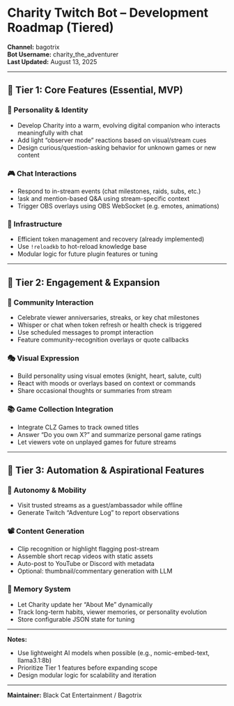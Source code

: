 # Charity Twitch Bot – Development Roadmap (Tiered)

**Channel:** bagotrix  
**Bot Username:** charity_the_adventurer  
**Last Updated:** August 13, 2025

---

## 🥇 Tier 1: Core Features (Essential, MVP)

### 🧠 Personality & Identity
- Develop Charity into a warm, evolving digital companion who interacts meaningfully with chat
- Add light “observer mode” reactions based on visual/stream cues
- Design curious/question-asking behavior for unknown games or new content

### 🎮 Chat Interactions
- Respond to in-stream events (chat milestones, raids, subs, etc.)
- !ask and mention-based Q&A using stream-specific context
- Trigger OBS overlays using OBS WebSocket (e.g. emotes, animations)

### 🔐 Infrastructure
- Efficient token management and recovery (already implemented)
- Use `!reloadkb` to hot-reload knowledge base
- Modular logic for future plugin features or tuning

---

## 🥈 Tier 2: Engagement & Expansion

### 👥 Community Interaction
- Celebrate viewer anniversaries, streaks, or key chat milestones
- Whisper or chat when token refresh or health check is triggered
- Use scheduled messages to prompt interaction
- Feature community-recognition overlays or quote callbacks

### 🎭 Visual Expression
- Build personality using visual emotes (knight, heart, salute, cult)
- React with moods or overlays based on context or commands
- Share occasional thoughts or summaries from stream

### 📚 Game Collection Integration
- Integrate CLZ Games to track owned titles
- Answer “Do you own X?” and summarize personal game ratings
- Let viewers vote on unplayed games for future streams

---

## 🥉 Tier 3: Automation & Aspirational Features

### 🤖 Autonomy & Mobility
- Visit trusted streams as a guest/ambassador while offline
- Generate Twitch “Adventure Log” to report observations

### 📽️ Content Generation
- Clip recognition or highlight flagging post-stream
- Assemble short recap videos with static assets
- Auto-post to YouTube or Discord with metadata
- Optional: thumbnail/commentary generation with LLM

### 🧠 Memory System
- Let Charity update her “About Me” dynamically
- Track long-term habits, viewer memories, or personality evolution
- Store configurable JSON state for tuning

---

**Notes:**
- Use lightweight AI models when possible (e.g., nomic-embed-text, llama3.1:8b)
- Prioritize Tier 1 features before expanding scope
- Design modular logic for scalability and iteration

---

**Maintainer:** Black Cat Entertainment / Bagotrix  
